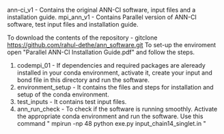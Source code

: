 ann-ci_v1 - Contains the original ANN-CI software, input files and a installation guide.
mpi_ann_v1 - Contains Parallel version of ANN-CI software, test input files and installation guide.



To download the contents of the repository - gitclone https://github.com/rahul-dethe/ann_software.git
To set-up the enviroment open "Parallel ANN-CI Installation Guide.pdf" and follow the steps.
1) codempi_01 - If dependencies and required packages are aleready installed in your conda environment, activate it, create your input and bond file in this directory and run the software.
2) environment_setup - It contains the files and steps for installation and setup of the conda environment.
3) test_inputs - It contains test input files.
4) ann_run_check - To check if the software is running smoothly. Activate the appropriate conda environment and run the software. Use this command
   " mpirun -np 48 python exe.py input_chain14_singlet.in "

